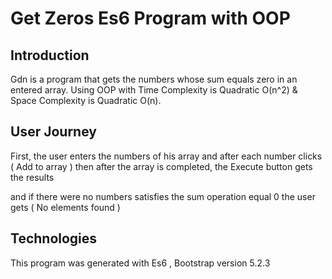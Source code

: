 # Get Zeros Es6 Program with OOP

## Introduction

Gdn is a program that gets the numbers whose sum equals zero in an entered array. Using OOP with Time Complexity is Quadratic O(n^2) & Space Complexity is Quadratic O(n).

## User Journey 

First, the user enters the numbers of his array and after each number clicks ( Add to array ) then after the array is completed, the Execute button gets the results

and if there were no numbers satisfies the sum operation equal 0 the user gets ( No elements found ) 

## Technologies 

This program was generated with Es6 , Bootstrap version 5.2.3 
